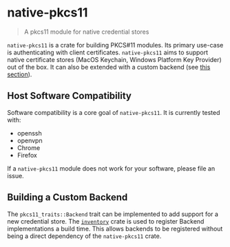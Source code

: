 # native-pkcs11

> A pkcs11 module for native credential stores

`native-pkcs11` is a crate for building PKCS#11 modules. Its primary use-case is
authenticating with client certificates. `native-pkcs11` aims to support native
certificate stores (MacOS Keychain, Windows Platform Key Provider) out of the
box. It can also be extended with a custom backend (see
[this section](#building-a-custom-backend)).

## Host Software Compatibility

Software compatibility is a core goal of `native-pkcs11`. It is currently tested
with:

- openssh
- openvpn
- Chrome
- Firefox

If a `native-pkcs11` module does not work for your software, please file an
issue.

## Building a Custom Backend

The `pkcs11_traits::Backend` trait can be implemented to add support for a new
credential store. The [`inventory`](https://crates.io/inventory) crate is used
to register Backend implementations a build time. This allows backends to be
registered without being a direct dependency of the `native-pkcs11` crate.
